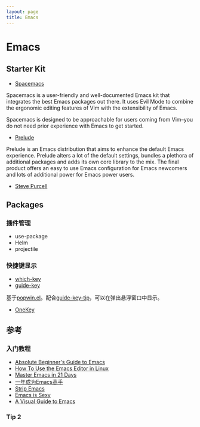 ```yaml
---
layout: page
title: Emacs
---
```


# Emacs

## Starter Kit
- [Spacemacs](http://spacemacs.org)

Spacemacs is a user-friendly and well-documented Emacs kit that integrates the best Emacs packages out there. It uses Evil Mode to combine the ergonomic editing features of Vim with the extensibility of Emacs.

Spacemacs is designed to be approachable for users coming from Vim–you do not need prior experience with Emacs to get started.

- [Prelude](http://batsov.com/prelude/)

Prelude is an Emacs distribution that aims to enhance the default Emacs experience. Prelude alters a lot of the default settings, bundles a plethora of additional packages and adds its own core library to the mix. The final product offers an easy to use Emacs configuration for Emacs newcomers and lots of additional power for Emacs power users.

- [Steve Purcell](https://github.com/purcell/emacs.d)

## Packages
### 插件管理

- use-package
- Helm
- projectile

### 快捷键显示
- [which-key](https://github.com/justbur/emacs-which-key)
- [guide-key](https://github.com/kai2nenobu/guide-key)

基于[popwin.el](https://github.com/m2ym/popwin-el)。配合[guide-key-tip](https://github.com/aki2o/guide-key-tip)，可以在弹出悬浮窗口中显示。

- [OneKey](http://www.emacswiki.org/emacs/OneKey)

## 参考
### 入门教程
- [Absolute Beginner's Guide to Emacs](http://www.jesshamrick.com/2012/09/10/absolute-beginners-guide-to-emacs/)
- [How To Use the Emacs Editor in Linux](https://www.digitalocean.com/community/tutorials/how-to-use-the-emacs-editor-in-linux)
- [Master Emacs in 21 Days](http://book.emacs-china.org/)
- [一年成为Emacs高手](https://github.com/redguardtoo/mastering-emacs-in-one-year-guide/blob/master/guide-zh.org)
- [Strip Emacs](http://emacs-doctor.com/emacs-strip-tease.html)
- [Emacs is Sexy](http://emacs.sexy/)
- [A Visual Guide to Emacs](http://sachachua.com/blog/series/a-visual-guide-to-emacs/)

### Tip 2